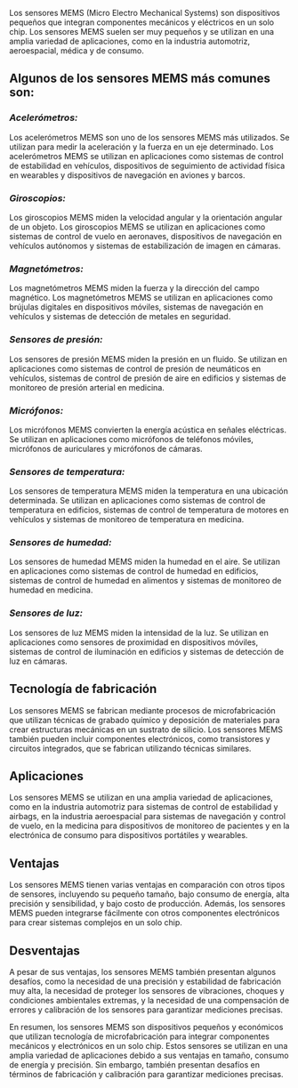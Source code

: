 Los sensores MEMS (Micro Electro Mechanical Systems) son dispositivos pequeños que integran componentes mecánicos y eléctricos en un solo chip. Los sensores MEMS suelen ser muy pequeños y se utilizan en una amplia variedad de aplicaciones, como en la industria automotriz, aeroespacial, médica y de consumo.


## **Algunos de los sensores MEMS más comunes son:**

### *Acelerómetros:* 
Los acelerómetros MEMS son uno de los sensores MEMS más utilizados. Se utilizan para medir la aceleración y la fuerza en un eje determinado. Los acelerómetros MEMS se utilizan en aplicaciones como sistemas de control de estabilidad en vehículos, dispositivos de seguimiento de actividad física en wearables y dispositivos de navegación en aviones y barcos.

### *Giroscopios:* 
Los giroscopios MEMS miden la velocidad angular y la orientación angular de un objeto. Los giroscopios MEMS se utilizan en aplicaciones como sistemas de control de vuelo en aeronaves, dispositivos de navegación en vehículos autónomos y sistemas de estabilización de imagen en cámaras.

### *Magnetómetros:* 
Los magnetómetros MEMS miden la fuerza y la dirección del campo magnético. Los magnetómetros MEMS se utilizan en aplicaciones como brújulas digitales en dispositivos móviles, sistemas de navegación en vehículos y sistemas de detección de metales en seguridad.

### *Sensores de presión:*
 Los sensores de presión MEMS miden la presión en un fluido. Se utilizan en aplicaciones como sistemas de control de presión de neumáticos en vehículos, sistemas de control de presión de aire en edificios y sistemas de monitoreo de presión arterial en medicina.

### *Micrófonos:*
 Los micrófonos MEMS convierten la energía acústica en señales eléctricas. Se utilizan en aplicaciones como micrófonos de teléfonos móviles, micrófonos de auriculares y micrófonos de cámaras.

### *Sensores de temperatura:* 
Los sensores de temperatura MEMS miden la temperatura en una ubicación determinada. Se utilizan en aplicaciones como sistemas de control de temperatura en edificios, sistemas de control de temperatura de motores en vehículos y sistemas de monitoreo de temperatura en medicina.

### *Sensores de humedad:* 
Los sensores de humedad MEMS miden la humedad en el aire. Se utilizan en aplicaciones como sistemas de control de humedad en edificios, sistemas de control de humedad en alimentos y sistemas de monitoreo de humedad en medicina.

### *Sensores de luz:* 
Los sensores de luz MEMS miden la intensidad de la luz. Se utilizan en aplicaciones como sensores de proximidad en dispositivos móviles, sistemas de control de iluminación en edificios y sistemas de detección de luz en cámaras.


## **Tecnología de fabricación**
Los sensores MEMS se fabrican mediante procesos de microfabricación que utilizan técnicas de grabado químico y deposición de materiales para crear estructuras mecánicas en un sustrato de silicio. Los sensores MEMS también pueden incluir componentes electrónicos, como transistores y circuitos integrados, que se fabrican utilizando técnicas similares.


## **Aplicaciones**
Los sensores MEMS se utilizan en una amplia variedad de aplicaciones, como en la industria automotriz para sistemas de control de estabilidad y airbags, en la industria aeroespacial para sistemas de navegación y control de vuelo, en la medicina para dispositivos de monitoreo de pacientes y en la electrónica de consumo para dispositivos portátiles y wearables.


## **Ventajas**
Los sensores MEMS tienen varias ventajas en comparación con otros tipos de sensores, incluyendo su pequeño tamaño, bajo consumo de energía, alta precisión y sensibilidad, y bajo costo de producción. Además, los sensores MEMS pueden integrarse fácilmente con otros componentes electrónicos para crear sistemas complejos en un solo chip.


## **Desventajas**
A pesar de sus ventajas, los sensores MEMS también presentan algunos desafíos, como la necesidad de una precisión y estabilidad de fabricación muy alta, la necesidad de proteger los sensores de vibraciones, choques y condiciones ambientales extremas, y la necesidad de una compensación de errores y calibración de los sensores para garantizar mediciones precisas.


En resumen, los sensores MEMS son dispositivos pequeños y económicos que utilizan tecnología de microfabricación para integrar componentes mecánicos y electrónicos en un solo chip. Estos sensores se utilizan en una amplia variedad de aplicaciones debido a sus ventajas en tamaño, consumo de energía y precisión. Sin embargo, también presentan desafíos en términos de fabricación y calibración para garantizar mediciones precisas.

